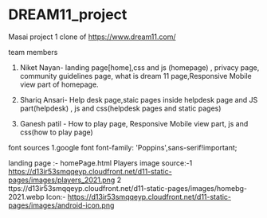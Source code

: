 # DREAM11_project
Masai project 1 clone of https://www.dream11.com/

team members

1) Niket Nayan- landing page[home],css and js (homepage) , privacy page, community guidelines page, what is dream 11 page,Responsive Mobile view part of homepage.

2) Shariq Ansari- Help desk page,staic pages inside helpdesk page and JS part(helpdesk) , js and css(helpdesk pages and static pages) 

3) Ganesh patil - How to play page, Responsive Mobile view part, js and css(how to play page) 

font sources 1.google font font-family: 'Poppins',sans-serif!important;


landing page :- homePage.html
Players image source:-1 https://d13ir53smqqeyp.cloudfront.net/d11-static-pages/images/players_2021.png
                      2 ttps://d13ir53smqqeyp.cloudfront.net/d11-static-pages/images/homebg-2021.webp
Icon:- https://d13ir53smqqeyp.cloudfront.net/d11-static-pages/images/android-icon.png                      
